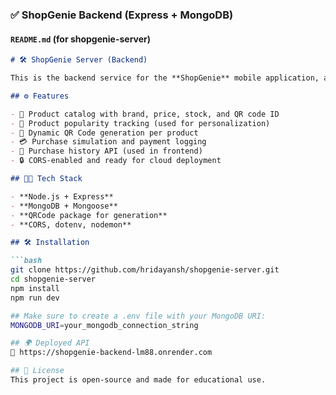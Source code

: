 ### ✅ **ShopGenie Backend (Express + MongoDB)**

#### `README.md` (for shopgenie-server)

```md
# 🛠️ ShopGenie Server (Backend)

This is the backend service for the **ShopGenie** mobile application, a smart assistant for in-store navigation, product scanning, and simulated payments. Built with **Express.js** and **MongoDB**, it provides all necessary RESTful APIs for product data, payment processing, QR code generation, and popularity tracking.

## ⚙️ Features

- 📁 Product catalog with brand, price, stock, and QR code ID
- 🧠 Product popularity tracking (used for personalization)
- 📸 Dynamic QR Code generation per product
- 💳 Purchase simulation and payment logging
- 🧾 Purchase history API (used in frontend)
- 🔒 CORS-enabled and ready for cloud deployment

## 🧑‍💻 Tech Stack

- **Node.js + Express**
- **MongoDB + Mongoose**
- **QRCode package for generation**
- **CORS, dotenv, nodemon**

## 🛠️ Installation

```bash
git clone https://github.com/hridayansh/shopgenie-server.git
cd shopgenie-server
npm install
npm run dev

## Make sure to create a .env file with your MongoDB URI:
MONGODB_URI=your_mongodb_connection_string

## 🌍 Deployed API
🔗 https://shopgenie-backend-lm88.onrender.com

## 📄 License
This project is open-source and made for educational use.

